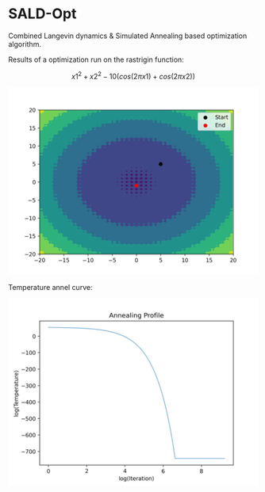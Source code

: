 # SALD-Opt
Combined Langevin dynamics &amp; Simulated Annealing based optimization algorithm. 

Results of a optimization run on the rastrigin function: 

$$ {x1}^2+{x2}^2−10(cos(2πx1)+cos(2πx2)) $$

![](out.png)

Temperature annel curve:

![](temp.png)
